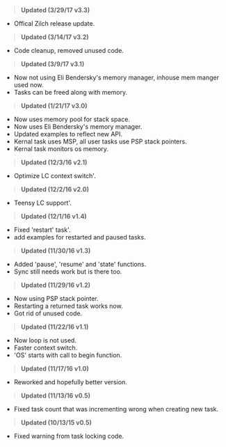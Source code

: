 ><b>Updated (3/29/17 v3.3)</b><br>
* Offical Zilch release update.

><b>Updated (3/14/17 v3.2)</b><br>
* Code cleanup, removed unused code.

><b>Updated (3/9/17 v3.1)</b><br>
* Now not using Eli Bendersky's memory manager, inhouse mem manger used now.
* Tasks can be freed along with memory.

><b>Updated (1/21/17 v3.0)</b><br>
* Now uses memory pool for stack space.
* Now uses Eli Bendersky's memory manager.
* Updated examples to reflect new API.
* Kernal task uses MSP, all user tasks use PSP stack pointers.
* Kernal task monitors os memory.

><b>Updated (12/3/16 v2.1)</b><br>
* Optimize LC context switch'.

><b>Updated (12/2/16 v2.0)</b><br>
* Teensy LC support'.

><b>Updated (12/1/16 v1.4)</b><br>
* Fixed 'restart' task'.
* add examples for restarted and paused tasks.

><b>Updated (11/30/16 v1.3)</b><br>
* Added 'pause', 'resume' and 'state' functions.
* Sync still needs work but is there too.

><b>Updated (11/29/16 v1.2)</b><br>
* Now using PSP stack pointer.
* Restarting a returned task works now.
* Got rid of unused code.

><b>Updated (11/22/16 v1.1)</b><br>
* Now loop is not used.
* Faster context switch.
* 'OS' starts with call to begin function.

><b>Updated (11/17/16 v1.0)</b><br>
* Reworked and hopefully better version.

><b>Updated (11/13/16 v0.5)</b><br>
* Fixed task count that was incrementing wrong when creating new task.

><b>Updated (10/13/15 v0.5)</b><br>
* Fixed warning from task locking code.
